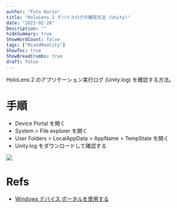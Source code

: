 ```yaml
---
author: "Futo Horio"
title: "HoloLens 2 デバイスログの確認方法 (Unity)"
date: "2023-02-28"
Description: ""
hideSummary: true
ShowWordCount: false
tags: ["MixedReality"]
ShowToc: true
ShowBreadCrumbs: true
draft: false
---
```


HoloLens 2 のアプリケーション実行ログ (Unity.log) を確認する方法。

# 手順

- Device Portal を開く
- System > File explorer を開く
- User Folders > LocalAppData > AppName > TempState を開く
- Unity.log をダウンロードして確認する

![](/images/2023-02-28-hololens-2-unity-log.png)

# Refs

- [Windows デバイス ポータルを使用する](https://learn.microsoft.com/ja-jp/windows/mixed-reality/develop/advanced-concepts/using-the-windows-device-portal)
